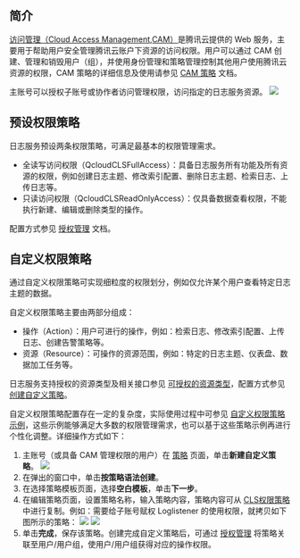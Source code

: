 ## 简介

[访问管理（Cloud Access Management,CAM）](https://cloud.tencent.com/document/product/598)是腾讯云提供的 Web 服务，主要用于帮助用户安全管理腾讯云账户下资源的访问权限。用户可以通过 CAM 创建、管理和销毁用户（组），并使用身份管理和策略管理控制其他用户使用腾讯云资源的权限，CAM 策略的详细信息及使用请参见 [CAM 策略](https://cloud.tencent.com/document/product/598/10601)  文档。

主账号可以授权子账号或协作者访问管理权限，访问指定的日志服务资源。
![](https://qcloudimg.tencent-cloud.cn/raw/0aaf2da61afabc05875ad8ec18dc80cf.png)

## 预设权限策略

日志服务预设两条权限策略，可满足最基本的权限管理需求。
- 全读写访问权限（QcloudCLSFullAccess）：具备日志服务所有功能及所有资源的权限，例如创建日志主题、修改索引配置、删除日志主题、检索日志、上传日志等。
- 只读访问权限（QcloudCLSReadOnlyAccess）：仅具备数据查看权限，不能执行新建、编辑或删除类型的操作。

配置方式参见 [授权管理](https://cloud.tencent.com/document/product/598/10602) 文档。

## 自定义权限策略

通过自定义权限策略可实现细粒度的权限划分，例如仅允许某个用户查看特定日志主题的数据。

自定义权限策略主要由两部分组成：
- 操作（Action）：用户可进行的操作，例如：检索日志、修改索引配置、上传日志、创建告警策略等。
- 资源（Resource）：可操作的资源范围，例如：特定的日志主题、仪表盘、数据加工任务等。

日志服务支持授权的资源类型及相关接口参见 [可授权的资源类型](https://cloud.tencent.com/document/product/614/70091)，配置方式参见 [创建自定义策略](https://cloud.tencent.com/document/product/598/37739)。

自定义权限策略配置存在一定的复杂度，实际使用过程中可参见 [自定义权限策略示例](https://cloud.tencent.com/document/product/614/68374)，这些示例能够满足大多数的权限管理需求，也可以基于这些策略示例再进行个性化调整。详细操作方式如下：
1. 主账号（或具备 CAM 管理权限的用户）在 [策略](https://console.cloud.tencent.com/cam/policy) 页面，单击**新建自定义策略**。
![](https://qcloudimg.tencent-cloud.cn/raw/5c831d7359a8b15a16123b7bdad1a426.png)
2. 在弹出的窗口中，单击**按策略语法创建**。
3. 在选择策略模板页面，选择**空白模板**，单击**下一步**。
4. 在编辑策略页面，设置策略名称，输入策略内容，策略内容可从 [CLS权限策略](https://cloud.tencent.com/document/product/614/68374) 中进行复制。例如：需要给子账号赋权 Loglistener 的使用权限，就拷贝如下图所示的策略：
![](https://qcloudimg.tencent-cloud.cn/raw/772f8319c0c86b08765337097cc65d18.png)
![](https://qcloudimg.tencent-cloud.cn/raw/8b3c4e727b5308cb28c7ae860d103a03.png)
5. 单击**完成**，保存该策略。创建完成自定义策略后，可通过 [授权管理](https://cloud.tencent.com/document/product/598/10602) 将策略关联至用户/用户组，使用户/用户组获得对应的操作权限。
